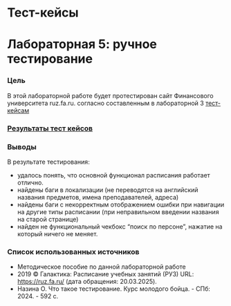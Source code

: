 # Тест-кейсы

# Лабораторная 5: ручное тестирование
### Цель
В этой лабораторной работе будет протестирован сайт Финансового университета ruz.fa.ru. согласно составленным в лабораторной 3 [тест-кейсам](test_cases.md)


### [Результаты тест кейсов](test_cases_results.md)

### Выводы
В результате тестирования:
- удалось понять, что основной функционал расписания работает отлично.
- найдены баги в локализации (не переводятся на английский названия предметов, имена преподавателей, адреса)
- найдены баги с некорректным отображением ошибки при навигации на другие типы расписании (при неправильном введении названия на старой странице)
- найден не функциональный чекбокс “поиск по персоне”, нажатие на который ничего не меняет.

### Список использованных источников
- Методическое пособие по данной лабораторной работе
- 2019 © Галактика: Расписание учебных занятий (РУЗ) URL: https://ruz.fa.ru/ (дата обращения: 20.03.2025).
- Назина О. Что такое тестирование. Курс молодого бойца. - СПб: 2024. - 592 с.

